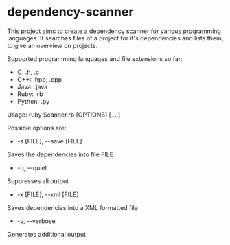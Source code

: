 dependency-scanner
==================

This project aims to create a dependency scanner for various programming languages.
It searches files of a project for it's dependencies and lists them, to give an overview on projects.

Supported programming languages and file extensions so far:
- C: .h, .c
- C++: .hpp, .cpp
- Java: .java
- Ruby: .rb
- Python: .py


Usage:
ruby Scanner.rb [OPTIONS] <directory-or-file-to-be-scanned> [<directory-or-file-to-be-scanned> ...]

Possible options are:
- -s [FILE], --save [FILE]

Saves the dependencies into file FILE

- -q, --quiet

Suppresses all output

- -x [FILE], --xml [FILE]

Saves dependencies into a XML formatted file

- -v, --verbose

Generates additional output
